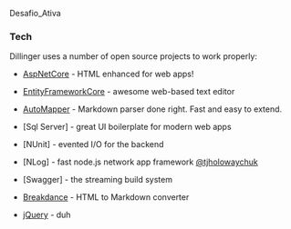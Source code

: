 Desafio_Ativa

### Tech

Dillinger uses a number of open source projects to work properly:

* [AspNetCore](http://aspnetcore.com) - HTML enhanced for web apps!
* [EntityFrameworkCore](http://entityFrameworkcore.com) - awesome web-based text editor
* [AutoMapper](http://automapper.com) - Markdown parser done right. Fast and easy to extend.
* [Sql Server] - great UI boilerplate for modern web apps
* [NUnit] - evented I/O for the backend
* [NLog] - fast node.js network app framework [@tjholowaychuk]
* [Swagger] - the streaming build system
* [Breakdance](http://breakdance.io) - HTML to Markdown converter
* [jQuery] - duh

   [dill]: <https://github.com/joemccann/dillinger>
   [git-repo-url]: <https://github.com/joemccann/dillinger.git>
   [john gruber]: <http://daringfireball.net>
   [df1]: <http://daringfireball.net/projects/markdown/>
   [markdown-it]: <https://github.com/markdown-it/markdown-it>
   [Ace Editor]: <http://ace.ajax.org>
   [node.js]: <http://nodejs.org>
   [Twitter Bootstrap]: <http://twitter.github.com/bootstrap/>
   [jQuery]: <http://jquery.com>
   [@tjholowaychuk]: <http://twitter.com/tjholowaychuk>
   [express]: <http://expressjs.com>
   [AngularJS]: <http://angularjs.org>
   [Gulp]: <http://gulpjs.com>